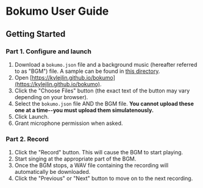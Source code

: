 # Bokumo User Guide

## Getting Started

### Part 1. Configure and launch

1. Download a `bokumo.json` file and a background music (hereafter referred to as "BGM") file. A sample can be found in [this directory](../samples/c4_120bpm).
2. Open [https://kylejlin.github.io/bokumo](https://kylejlin.github.io/bokumo).
3. Click the "Choose Files" button (the exact text of the button may vary depending on your browser).
4. Select the `bokumo.json` file AND the BGM file. **You cannot upload these one at a time--you must upload them simulatenously.**
5. Click Launch.
6. Grant microphone permission when asked.

### Part 2. Record

1. Click the "Record" button. This will cause the BGM to start playing.
2. Start singing at the appropriate part of the BGM.
3. Once the BGM stops, a WAV file containing the recording will automatically be downloaded.
4. Click the "Previous" or "Next" button to move on to the next recording.
